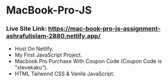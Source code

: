 # MacBook-Pro-JS
### Live Site Link: https://mac-book-pro-js-assignment-ashrafulislam-2880.netlify.app/
* Host On Netlify.
* My First JavaScript Project.
* Macbook Pro Purchase With Coupon Code (Coupon Code is "stevekaku").
* HTML Tailwond CSS & Vanila JavaScript.
